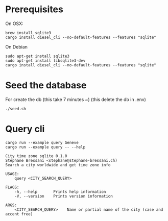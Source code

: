 # Prerequisites

On OSX:
````
brew install sqlite3
cargo install diesel_cli --no-default-features --features "sqlite"
````

On Debian
````
sudo apt-get install sqlite3
sudo apt-get install libsqlite3-dev
cargo install diesel_cli --no-default-features --features "sqlite"
````

# Seed the database

For create the db (this take 7 minutes ~)
(this delete the db in .env)
````
./seed.sh
````

# Query cli

````
cargo run --example query Geneve
cargo run --example query -- --help

City time zone sqlite 0.1.0
Stéphane Bressani <stephane@stephane-bressani.ch)
Search a city worldwide and get time zone info

USAGE:
    query <CITY_SEARCH_QUERY>

FLAGS:
    -h, --help       Prints help information
    -V, --version    Prints version information

ARGS:
    <CITY_SEARCH_QUERY>    Name or partial name of the city (case and accent free)
````
